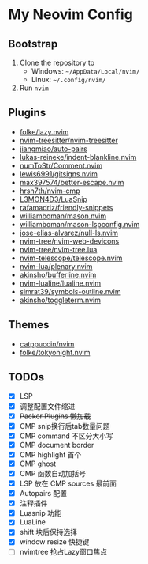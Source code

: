 # My Neovim Config

## Bootstrap

1. Clone the repository to
   * Windows: `~/AppData/Local/nvim/`
   * Linux: `~/.config/nvim/`
2. Run `nvim`

## Plugins

* [folke/lazy.nvim](https://github.com/folke/lazy.nvim)
* [nvim-treesitter/nvim-treesitter](https://github.com/nvim-treesitter/nvim-treesitter)
* [jiangmiao/auto-pairs](https://github.com/jiangmiao/auto-pairs)
* [lukas-reineke/indent-blankline.nvim](https://github.com/lukas-reineke/indent-blankline.nvim)
* [numToStr/Comment.nvim](https://github.com/numToStr/Comment.nvim)
* [lewis6991/gitsigns.nvim](https://github.com/lewis6991/gitsigns.nvim)
* [max397574/better-escape.nvim](https://github.com/max397574/better-escape.nvim)
* [hrsh7th/nvim-cmp](https://github.com/hrsh7th/nvim-cmp)
* [L3MON4D3/LuaSnip](https://github.com/L3MON4D3/LuaSnip)
* [rafamadriz/friendly-snippets](https://github.com/rafamadriz/friendly-snippets)
* [williamboman/mason.nvim](https://github.com/williamboman/mason.nvim)
* [williamboman/mason-lspconfig.nvim](https://github.com/williamboman/mason-lspconfig.nvim)
* [jose-elias-alvarez/null-ls.nvim](https://github.com/jose-elias-alvarez/null-ls.nvim)
* [nvim-tree/nvim-web-devicons](https://github.com/nvim-tree/nvim-web-devicons)
* [nvim-tree/nvim-tree.lua](https://github.com/nvim-tree/nvim-tree.lua)
* [nvim-telescope/telescope.nvim](https://github.com/nvim-telescope/telescope.nvim)
* [nvim-lua/plenary.nvim](https://github.com/nvim-lua/plenary.nvim)
* [akinsho/bufferline.nvim](https://github.com/akinsho/bufferline.nvim)
* [nvim-lualine/lualine.nvim](https://github.com/nvim-lualine/lualine.nvim)
* [simrat39/symbols-outline.nvim](https://github.com/simrat39/symbols-outline.nvim)
* [akinsho/toggleterm.nvim](https://github.com/akinsho/toggleterm.nvim)

## Themes

* [catppuccin/nvim](https://github.com/catppuccin/nvim)
* [folke/tokyonight.nvim](https://github.com/folke/tokyonight.nvim)

## TODOs

- [x] LSP
- [x] 调整配置文件缩进
- [x] ~~Packer Plugins 懒加载~~
- [x] CMP snip换行后tab数量问题
- [x] CMP command 不区分大小写
- [x] CMP document border
- [x] CMP highlight 首个
- [x] CMP ghost
- [x] CMP 函数自动加括号
- [x] LSP 放在 CMP sources 最前面
- [x] Autopairs 配置
- [x] 注释插件
- [x] Luasnip 功能
- [x] LuaLine 
- [x] shift 块后保持选择
- [x] window resize 快捷键
- [ ] nvimtree 抢占Lazy窗口焦点

